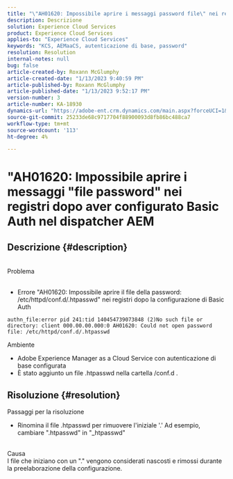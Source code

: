 ```yaml
---
title: "\"AH01620: Impossibile aprire i messaggi password file\" nei registri dopo aver configurato Basic Auth nel dispatcher AEM"
description: Descrizione
solution: Experience Cloud Services
product: Experience Cloud Services
applies-to: "Experience Cloud Services"
keywords: "KCS, AEMaaCS, autenticazione di base, password"
resolution: Resolution
internal-notes: null
bug: false
article-created-by: Roxann McGlumphy
article-created-date: "1/13/2023 9:40:59 PM"
article-published-by: Roxann McGlumphy
article-published-date: "1/13/2023 9:52:17 PM"
version-number: 3
article-number: KA-18930
dynamics-url: "https://adobe-ent.crm.dynamics.com/main.aspx?forceUCI=1&pagetype=entityrecord&etn=knowledgearticle&id=bc055af6-8a93-ed11-aad1-6045bd006a22"
source-git-commit: 25233de68c9717704f88900093d8fb86bc488ca7
workflow-type: tm+mt
source-wordcount: '113'
ht-degree: 4%

---
```


# &quot;AH01620: Impossibile aprire i messaggi &quot;file password&quot; nei registri dopo aver configurato Basic Auth nel dispatcher AEM

## Descrizione {#description}

<br>Problema<br><br>
- Errore &quot;AH01620: Impossibile aprire il file della password: /etc/httpd/conf.d/.htpasswd&quot; nei registri dopo la configurazione di Basic Auth



```
authn_file:error pid 241:tid 140454739073848 (2)No such file or directory: client 000.00.00.000:0 AH01620: Could not open password file: /etc/httpd/conf.d/.htpasswd
```

Ambiente
- Adobe Experience Manager as a Cloud Service con autenticazione di base configurata
- È stato aggiunto un file .htpasswd nella cartella /conf.d .





## Risoluzione {#resolution}

Passaggi per la risoluzione
- Rinomina il file .htpasswd per rimuovere l&#39;iniziale &#39;.&#39; Ad esempio, cambiare &quot;.htpasswd&quot; in &quot;_htpasswd&quot;

<br>Causa <br>
I file che iniziano con un &quot;.&quot; vengono considerati nascosti e rimossi durante la preelaborazione della configurazione.
